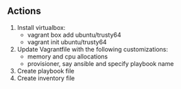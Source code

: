 ## Actions
1. Install virtualbox:
   - vagrant box add ubuntu/trusty64
   - vagrant init ubuntu/trusty64
2. Update Vagrantfile with the following customizations:
   - memory and cpu allocations
   - provisioner, say ansible and specify playbook name
3. Create playbook file
4. Create inventory file
